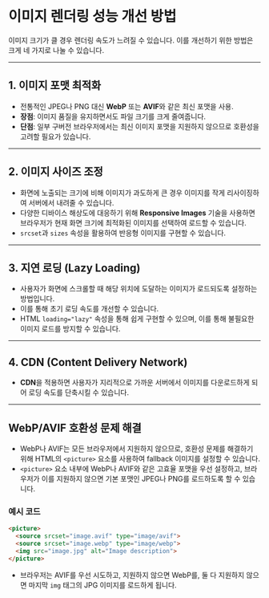 
# 이미지 렌더링 성능 개선 방법

이미지 크기가 클 경우 렌더링 속도가 느려질 수 있습니다. 이를 개선하기 위한 방법은 크게 네 가지로 나눌 수 있습니다.

---

## 1. 이미지 포맷 최적화

- 전통적인 JPEG나 PNG 대신 **WebP** 또는 **AVIF**와 같은 최신 포맷을 사용.
- **장점**: 이미지 품질을 유지하면서도 파일 크기를 크게 줄여줍니다.
- **단점**: 일부 구버전 브라우저에서는 최신 이미지 포맷을 지원하지 않으므로 호환성을 고려할 필요가 있습니다.

---

## 2. 이미지 사이즈 조정

- 화면에 노출되는 크기에 비해 이미지가 과도하게 큰 경우 이미지를 작게 리사이징하여 서버에서 내려줄 수 있습니다.
- 다양한 디바이스 해상도에 대응하기 위해 **Responsive Images** 기술을 사용하면 브라우저가 현재 화면 크기에 최적화된 이미지를 선택하여 로드할 수 있습니다.
- `srcset`과 `sizes` 속성을 활용하여 반응형 이미지를 구현할 수 있습니다.

---

## 3. 지연 로딩 (Lazy Loading)

- 사용자가 화면에 스크롤할 때 해당 위치에 도달하는 이미지가 로드되도록 설정하는 방법입니다.
- 이를 통해 초기 로딩 속도를 개선할 수 있습니다.
- HTML `loading="lazy"` 속성을 통해 쉽게 구현할 수 있으며, 이를 통해 불필요한 이미지 로드를 방지할 수 있습니다.

---

## 4. CDN (Content Delivery Network)

- **CDN**을 적용하면 사용자가 지리적으로 가까운 서버에서 이미지를 다운로드하게 되어 로딩 속도를 단축시킬 수 있습니다.

---

## WebP/AVIF 호환성 문제 해결

- WebP나 AVIF는 모든 브라우저에서 지원하지 않으므로, 호환성 문제를 해결하기 위해 HTML의 `<picture>` 요소를 사용하여 fallback 이미지를 설정할 수 있습니다.
- `<picture>` 요소 내부에 WebP나 AVIF와 같은 고효율 포맷을 우선 설정하고, 브라우저가 이를 지원하지 않으면 기본 포맷인 JPEG나 PNG를 로드하도록 할 수 있습니다.

### 예시 코드

```html
<picture>
  <source srcset="image.avif" type="image/avif">
  <source srcset="image.webp" type="image/webp">
  <img src="image.jpg" alt="Image description">
</picture>
```

- 브라우저는 AVIF를 우선 시도하고, 지원하지 않으면 WebP를, 둘 다 지원하지 않으면 마지막 `img` 태그의 JPG 이미지를 로드하게 됩니다.
